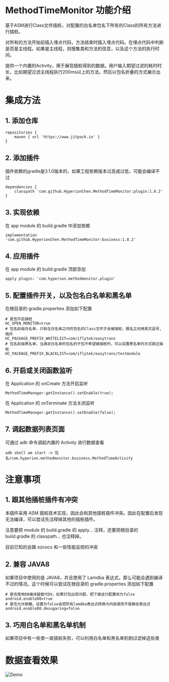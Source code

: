 # MethodTimeMonitor 功能介绍

基于ASM进行Class文件插桩，对配置的白名单包名下所有的Class的所有方法进行插桩。

对所有的方法开始前插入埋点代码，方法结束时插入埋点代码。在埋点代码中判断是否是主线程。如果是主线程，则搜集类和方法的信息，以及这个方法的执行时间。

提供一个内置的Activity，用于展现插桩得到的数据。用户输入期望过滤的耗时时长，比如期望过滤主线程执行200ms以上的方法。然后以包名折叠的方式展示出来。

# 集成方法

## 1. 添加仓库

```
repositories {
    maven { url 'https://www.jitpack.io' }
}
```

## 2. 添加插件

插件依赖的gradle是3.1.0版本的，如果工程依赖版本过高或过低，可能会编译不过

```
dependencies {
    classpath 'com.github.HyperionChen.MethodTimeMonitor:plugin:1.0.2'
}
```

## 3. 实现依赖

在 app module 的 build.gradle 中添加依赖

```
implementation 'com.github.HyperionChen.MethodTimeMonitor:business:1.0.2'
```

## 4. 应用插件

在 app module 的 build.gradle 顶部添加

```
apply plugin: 'com.hyperion.methodmonitor.plugin'
```

## 5. 配置插件开关，以及包名白名单和黑名单

在根目录的 gradle.properties 添加如下配置

```
# 是否开启插桩
HC_OPEN_MONITOR=true
# 包名前缀白名单，只有在白名单之内的包名的Class文件才会被插桩，报名之间用英文逗号,隔开
HC_PACKAGE_PREFIX_WHITELIST=com/iflytek/easytrans
# 包名前缀黑名单，当满足白名单的包名的子包不希望被插桩时，可以设置黑名单的方式跳过插桩
HC_PACKAGE_PREFIX_BLACKLIST=com/iflytek/easytrans/testmodule
```

## 6. 开启或关闭函数监听

在 Application 的 onCreate 方法开启监听

```
MethodTimeManager.getInstance().setEnable(true);
```

在 Application 的 onTerminate 方法关闭监听

```
MethodTimeManager.getInstance().setEnable(false);
```

## 7. 调起数据列表页面

可通过 adb 命令调起内置的 Activity 进行数据查看

```
adb shell am start -n 包名/com.hyperion.methodmonitor.business.MethodTimeActivity
```

# 注意事项

## 1. 跟其他插桩插件有冲突

本插件采用 ASM 插桩技术实现，因此会和其他插桩插件冲突。因此在配置后发现无法编译，可以尝试先注释掉其他的插桩插件。

注意要把 module 的 build.gradle 的 apply... 注释，还要把根目录的 build.gradle 的 classpath... 也注释掉。

目前已知的会跟 ezcoco 和一些性能监控的冲突

## 2. 兼容 JAVA8

如果项目中使用的是 JAVA8，并且使用了 Lamdba 表达式，那么可能会遇到编译不过的情况。这个时候可以尝试在根目录的 gradle.properties 添加如下配置

```
# 是否使用D8编译器替代DX，如果打包出现问题，把下面这行配置改为false
android.enableD8=true
# 是否允许脱糖，设置为false会把所有lamdba表达式转换为内部类而不是静态表达式
android.enableD8.desugaring=false
```

## 3. 巧用白名单和黑名单机制

如果项目中有一些类一直插桩失败，可以利用白名单和黑名单机制过滤掉这些类

# 数据查看效果

![Demo](https://raw.githubusercontent.com/HyperionChen/MethodTimeMonitor/master/Demo.png)
